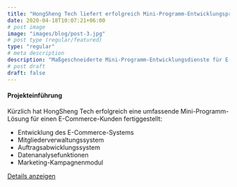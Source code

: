 ```yaml
---
title: "HongSheng Tech liefert erfolgreich Mini-Programm-Entwicklungsprojekt für E-Commerce-Plattform"
date: 2020-04-18T10:07:21+06:00
# post image
image: "images/blog/post-3.jpg"
# post type (regular/featured)
type: "regular"
# meta description
description: "Maßgeschneiderte Mini-Programm-Entwicklungsdienste für E-Commerce-Kunden"
# post draft
draft: false
---
```



#### Projekteinführung

Kürzlich hat HongSheng Tech erfolgreich eine umfassende Mini-Programm-Lösung für einen E-Commerce-Kunden fertiggestellt:

- Entwicklung des E-Commerce-Systems
- Mitgliederverwaltungssystem
- Auftragsabwicklungssystem
- Datenanalysefunktionen
- Marketing-Kampagnenmodul

[Details anzeigen](#)